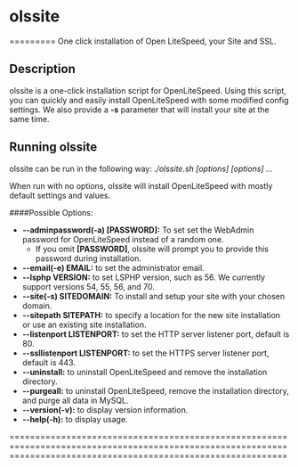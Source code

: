 # olssite
=========
One click installation of Open LiteSpeed, your Site and SSL.


Description
--------

olssite is a one-click installation script for OpenLiteSpeed. Using this script,
you can quickly and easily install OpenLiteSpeed with some modified config settings. We
also provide a **-s** parameter that will install your site at the same time. 


Running olssite
--------

olssite can be run in the following way:
*./olssite.sh [options] [options] …*

When run with no options, olssite will install OpenLiteSpeed with mostly default
settings and values.

####Possible Options:
* **--adminpassword(-a) [PASSWORD]:** To set set the WebAdmin password for OpenLiteSpeed instead of a random one.
  * If you omit **[PASSWORD]**, olssite will prompt you to provide this password during installation.
* **--email(-e) EMAIL:** to set the administrator email.
* **--lsphp VERSION:** to set LSPHP version, such as 56. We currently support versions 54, 55, 56, and 70.
* **--site(-s) SITEDOMAIN:** To install and setup your site with your chosen domain.
* **--sitepath SITEPATH:** to specify a location for the new site installation or use an existing site installation.
* **--listenport LISTENPORT:** to set the HTTP server listener port, default is 80.
* **--ssllistenport LISTENPORT:** to set the HTTPS server listener port, default is 443.
* **--uninstall:** to uninstall OpenLiteSpeed and remove the installation directory.
* **--purgeall:** to uninstall OpenLiteSpeed, remove the installation directory, and purge all data in MySQL.
* **--version(-v):** to display version information.
* **--help(-h):** to display usage.

==================================================================================================================================================================
